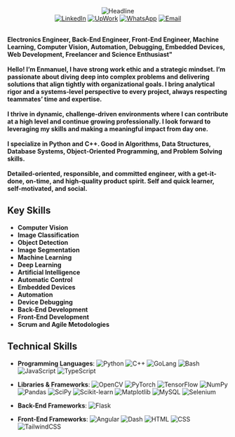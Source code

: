 <div>
    <div align=center>
        <img src="https://readme-typing-svg.herokuapp.com?color=%236FDA44&size=32&center=true&vCenter=true&width=600&height=50&lines=Hi+there+I'm+Enmanuel+%F0%9F%91%8B;Electronics+Engineer;Machine+Learning;Computer+Vision;Freelancer;Automation;Backend+and+Frontend" alt="Headline" />
    </div>
    <div align=center>
        <a href="https://www.linkedin.com/in/sancho11/"><img src="https://img.shields.io/badge/Linkedin-0077b5?style=flat&logo=linkedin" alt="LinkedIn" /></a>
        <a href="https://www.upwork.com/freelancers/~01bb42712c1265c863"><img src="https://img.shields.io/badge/Upwork-494949?style=flat&logo=upwork" alt="UpWork" /></a>
        <a href="https://wa.me/50685008579"><img src="https://img.shields.io/badge/WhatsApp-25D366?style=flat&logo=whatsapp&logoColor=white" alt="WhatsApp" /></a>
        <a href="mailto:enmanuel.sancho11@gmail.com"><img src="https://img.shields.io/badge/Email-D14836?style=flat&logo=gmail&logoColor=white" alt="Email" /></a>
    </div>
    <div align=left>
        <br>
        <p>
            <strong>
                Electronics Engineer, Back-End Engineer, Front-End Engineer, Machine Learning, Computer Vision, Automation, Debugging, Embedded Devices, Web Development, Freelancer and Science Enthusiast"<br><br>
                Hello! I’m Enmanuel, I have strong work ethic and a strategic mindset. I’m passionate about diving deep into complex problems and delivering solutions that align tightly with organizational goals. I bring analytical rigor and a systems‑level perspective to every project, always respecting teammates’ time and expertise.<br><br>
                I thrive in dynamic, challenge‑driven environments where I can contribute at a high level and continue growing professionally. I look forward to leveraging my skills and making a meaningful impact from day one.<br><br>
                I specialize in Python and C++. Good in Algorithms, Data Structures, Database Systems, Object-Oriented Programming, and Problem Solving skills.<br><br>
                Detailed-oriented, responsible, and committed engineer, with a get-it-done, on-time, and high-quality product spirit. Self and quick learner, self-motivated, and social.
            </strong>
        </p>
    </div>
</div>

## Key Skills
- **Computer Vision**
- **Image Classification**
- **Object Detection**
- **Image Segmentation**
- **Machine Learning**
- **Deep Learning**
- **Artificial Intelligence**
- **Automatic Control**
- **Embedded Devices**
- **Automation**
- **Device Debugging**
- **Back-End Development**
- **Front-End Development**
- **Scrum and Agile Metodologies**

## Technical Skills

- **Programming Languages**: 
  ![Python](https://img.shields.io/badge/-Python-3776AB?style=flat&logo=python&logoColor=white&size=40x40)
  ![C++](https://img.shields.io/badge/-C++-00599C?style=flat&logo=c%2B%2B&logoColor=white&size=40x40)
  ![GoLang](https://img.shields.io/badge/-Go-00ADD8?style=flat&logo=go&logoColor=white&size=40x40)
  ![Bash](https://img.shields.io/badge/-Bash-4EAA25?style=flat&logo=gnubash&logoColor=white&size=40x40)
  ![JavaScript](https://img.shields.io/badge/-JavaScript-F7DF1E?style=flat&logo=javascript&logoColor=white&size=40x40)
  ![TypeScript](https://img.shields.io/badge/-TypeScript-3178C6?style=flat&logo=typescript&logoColor=white&size=40x40)

- **Libraries & Frameworks**:
  ![OpenCV](https://img.shields.io/badge/-OpenCV-5C3EE8?style=flat&logo=opencv&logoColor=white&size=40x40) 
  ![PyTorch](https://img.shields.io/badge/-PyTorch-EE4C2C?style=flat&logo=pytorch&logoColor=white&size=40x40) 
  ![TensorFlow](https://img.shields.io/badge/-TensorFlow-FF6F00?style=flat&logo=tensorflow&logoColor=white&size=40x40) 
  ![NumPy](https://img.shields.io/badge/-NumPy-013243?style=flat&logo=numpy&logoColor=white&size=40x40) 
  ![Pandas](https://img.shields.io/badge/-Pandas-150458?style=flat&logo=pandas&logoColor=white&size=40x40) 
  ![SciPy](https://img.shields.io/badge/-SciPy-8CAAE4?style=flat&logo=scipy&logoColor=white&size=40x40) 
  ![Scikit-learn](https://img.shields.io/badge/-Scikit%20Learn-F7931E?style=flat&logo=scikit-learn&logoColor=white&size=40x40) 
  ![Matplotlib](https://img.shields.io/badge/-Matplotlib-003B57?style=flat&logo=matplotlib&logoColor=white&size=40x40)
  ![MySQL](https://img.shields.io/badge/-MySQL-4479A1?style=flat&logo=mysql&logoColor=white&size=40x40)
  ![Selenium](https://img.shields.io/badge/-Selenium-43B02A?style=flat&logo=selenium&logoColor=white&size=40x40)

- **Back-End Frameworks**:
  ![Flask](https://img.shields.io/badge/flask-%23000.svg?style=flat&logo=flask&logoColor=white&size=40x40)

- **Front-End Frameworks**:
  ![Angular](https://img.shields.io/badge/-Angular-DD0031?style=flat&logo=angular&logoColor=white&size=40x40)
  ![Dash](https://img.shields.io/badge/-Dash-000000?style=flat&logo=plotly&logoColor=white&size=40x40)
  ![HTML](https://img.shields.io/badge/-HTML5-E34F26?style=flat&logo=html5&logoColor=white&size=40x40)
  ![CSS](https://img.shields.io/badge/-CSS-1572B6?style=flat&logo=css3&logoColor=white&size=40x40)
  ![TailwindCSS](https://img.shields.io/badge/-TailwindCSS-06B6D4?style=flat&logo=tailwindcss&logoColor=white&size=40x40)